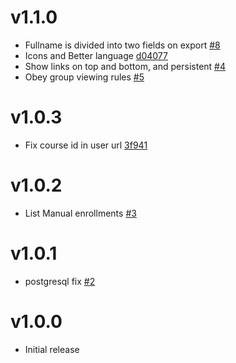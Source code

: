 # v1.1.0

- Fullname is divided into two fields on export [#8][8]
- Icons and Better language [d04077][d04077]
- Show links on top and bottom, and persistent [#4][4]
- Obey group viewing rules [#5][5]

[d04077]: https://github.com/lsuits/ues_people/commit/d04077b2875939133f8531a5cc3a65a8f0f7efb4
[4]: https://github.com/lsuits/ues_people/issues/4
[5]: https://github.com/lsuits/ues_people/issues/5
[8]: https://github.com/lsuits/ues_people/issues/8

# v1.0.3

- Fix course id in user url [3f941][3f941]

[3f941]: https://github.com/lsuits/ues_people/compare/3f94141c80...9ffcc1145d

# v1.0.2

- List Manual enrollments [#3](https://github.com/lsuits/ues_people/issues/3)

# v1.0.1

- postgresql fix [#2](https://github.com/lsuits/ues_people/issues/2)

# v1.0.0

- Initial release
